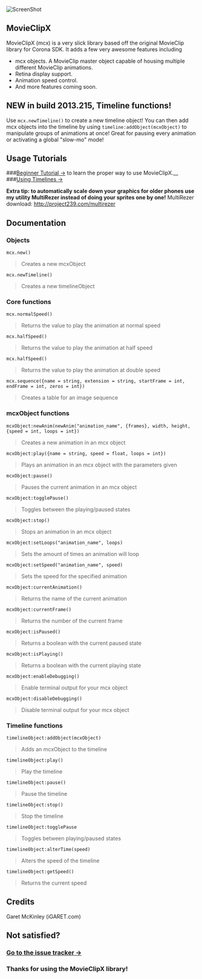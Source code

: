 ![ScreenShot](https://raw.github.com/iGARET/MovieClipX/master/pr/banner.png)

## MovieClipX
MovieClipX (mcx) is a very slick library based off the original MovieClip library for Corona SDK. It adds a few very awesome features including
* mcx objects. A MovieClip master object capable of housing multiple different MovieClip animations.
* Retina display support.
* Animation speed control.
* And more features coming soon.

## NEW in build 2013.215, Timeline functions!
Use `mcx.newTimeline()` to create a new timeline object! You can then add mcx objects into the timeline by using `timeline:addObject(mcxObject)` to manipulate groups of animations at once! Great for pausing every animation or activating a global "slow-mo" mode!


## Usage Tutorials
###[Beginner Tutorial →](http://igaret.com/tutorials/using-movieclipx-with-your-corona-sdk-projects/ "iGaret MovieClipX Tutorial") to learn the proper way to use MovieClipX.__
###[Using Timelines →](http://igaret.com/tutorials/using-timelines-in-corona-sdk-movieclipx "Using Timelines in Corona SDK")

__Extra tip: to automatically scale down your graphics for older phones use my utility MultiRezer instead of doing your sprites one by one!__
MultiRezer download: http://project239.com/multirezer


## Documentation

### Objects
`mcx.new()`
> Creates a new mcxObject

`mcx.newTimeline()`
> Creates a new timelineObject

### Core functions
`mcx.normalSpeed()`
> Returns the value to play the animation at normal speed

`mcx.halfSpeed()`
> Returns the value to play the animation at half speed

`mcx.halfSpeed()`
> Returns the value to play the animation at double speed

`mcx.sequence({name = string, extension = string, startFrame = int, endFrame = int, zeros = int})`
> Creates a table for an image sequence

### mcxObject functions
`mcxObject:newAnim(newAnim("animation_name", {frames}, width, height, {speed = int, loops = int})`
> Creates a new animation in an mcx object

`mcxObject:play({name = string, speed = float, loops = int})`
> Plays an animation in an mcx object with the parameters given

`mcxObject:pause()`
> Pauses the current animation in an mcx object

`mcxObject:togglePause()`
> Toggles between the playing/paused states

`mcxObject:stop()`
> Stops an animation in an mcx object

`mcxObject:setLoops("animation_name", loops)`
> Sets the amount of times an animation will loop

`mcxObject:setSpeed("animation_name", speed)`
> Sets the speed for the specified animation

`mcxObject:currentAnimation()`
> Returns the name of the current animation

`mcxObject:currentFrame()`
> Returns the number of the current frame

`mcxObject:isPaused()`
> Returns a boolean with the current paused state

`mcxObject:isPlaying()`
> Returns a boolean with the current playing state

`mcxObject:enableDebugging()`
> Enable terminal output for your mcx object

`mcxObject:disableDebugging()`
> Disable terminal output for your mcx object

### Timeline functions
`timelineObject:addObject(mcxObject)`
> Adds an mcxObject to the timeline

`timelineObject:play()`
> Play the timeline

`timelineObject:pause()`
> Pause the timeline

`timelineObject:stop()`
> Stop the timeline

`timelineObject:togglePause`
> Toggles between playing/paused states

`timelineObject:alterTime(speed)`
> Alters the speed of the timeline

`timelineObject:getSpeed()`
> Returns the current speed

## Credits
Garet McKinley (iGARET.com)

## Not satisfied?
### [Go to the issue tracker →](https://github.com/iGARET/MovieClipX/issues)

### Thanks for using the MovieClipX library!